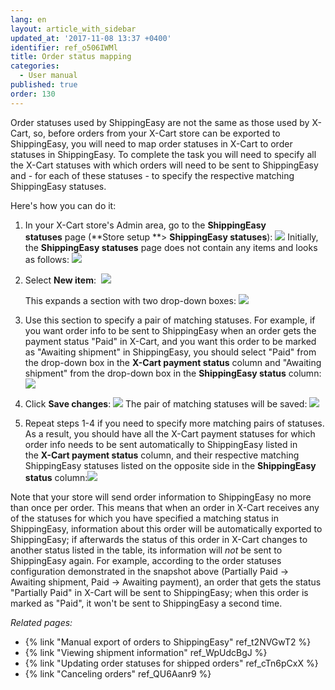 ```yaml
---
lang: en
layout: article_with_sidebar
updated_at: '2017-11-08 13:37 +0400'
identifier: ref_o506IWMl
title: Order status mapping
categories:
  - User manual
published: true
order: 130
---
```



Order statuses used by ShippingEasy are not the same as those used by X-Cart, so, before orders from your X-Cart store can be exported to ShippingEasy, you will need to map order statuses in X-Cart to order statuses in ShippingEasy. To complete the task you will need to specify all the X-Cart statuses with which orders will need to be sent to ShippingEasy and - for each of these statuses - to specify the respective matching ShippingEasy statuses.

Here's how you can do it:

1.  In your X-Cart store's Admin area, go to the **ShippingEasy statuses** page (**Store setup **> **ShippingEasy statuses**):
    ![]({{site.baseurl}}/attachments/8224919/8355912.png)
    Initially, the **ShippingEasy statuses** page does not contain any items and looks as follows:
    ![]({{site.baseurl}}/attachments/8224919/8355913.png)
2.  Select **New item**: 
    ![]({{site.baseurl}}/attachments/8224919/8355914.png)

    This expands a section with two drop-down boxes:
    ![]({{site.baseurl}}/attachments/8224919/8355916.png)

3.  Use this section to specify a pair of matching statuses. For example, if you want order info to be sent to ShippingEasy when an order gets the payment status "Paid" in X-Cart, and you want this order to be marked as "Awaiting shipment" in ShippingEasy, you should select "Paid" from the drop-down box in the **X-Cart payment status** column and "Awaiting shipment" from the drop-down box in the **ShippingEasy status** column:
    ![]({{site.baseurl}}/attachments/8224919/8355917.png)

4.  Click **Save changes**:
    ![]({{site.baseurl}}/attachments/8224919/8355918.png)
    The pair of matching statuses will be saved:
    ![]({{site.baseurl}}/attachments/8224919/8355919.png)
5.  Repeat steps 1-4 if you need to specify more matching pairs of statuses. As a result, you should have all the X-Cart payment statuses for which order info needs to be sent automatically to ShippingEasy listed in the **X-Cart payment status** column, and their respective matching ShippingEasy statuses listed on the opposite side in the **ShippingEasy status** column:![]({{site.baseurl}}/attachments/8224919/8355920.png)

Note that your store will send order information to ShippingEasy no more than once per order. This means that when an order in X-Cart receives any of the statuses for which you have specified a matching status in ShippingEasy, information about this order will be automatically exported to ShippingEasy; if afterwards the status of this order in X-Cart changes to another status listed in the table, its information will _not_ be sent to ShippingEasy again. For example, according to the order statuses configuration demonstrated in the snapshot above (Partially Paid -> Awaiting shipment, Paid -> Awaiting payment), an order that gets the status "Partially Paid" in X-Cart will be sent to ShippingEasy; when this order is marked as "Paid", it won't be sent to ShippingEasy a second time. 

_Related pages:_

*   {% link "Manual export of orders to ShippingEasy" ref_t2NVGwT2 %}
*   {% link "Viewing shipment information" ref_WpUdcBgJ %}
*   {% link "Updating order statuses for shipped orders" ref_cTn6pCxX %}
*   {% link "Canceling orders" ref_QU6Aanr9 %}
